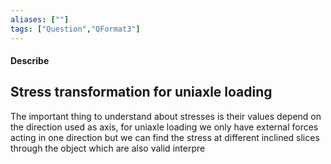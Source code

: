 ```yaml
---
aliases: [""]
tags: ["Question","QFormat3"]
---
```


#### Describe
## Stress transformation for uniaxle loading

The important thing to understand about stresses is their values depend on the direction used as axis, for uniaxle loading we only have external forces acting in one direction but we can find the stress at different inclined slices through the object which are also valid interpre
